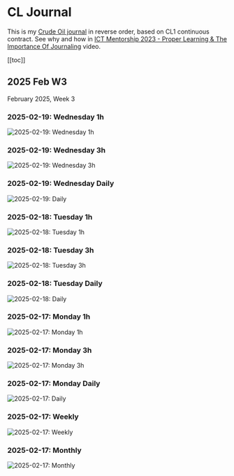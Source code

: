 # CL Journal
This is my [Crude Oil journal](https://daggerok.github.io/cl/) in reverse order, based on CL1 continuous contract.
See why and how in [ICT Mentorship 2023 - Proper Learning & The Importance Of Journaling](https://youtu.be/FQqwmDJOtxk)
video.

<!-- nvm install --default 20.9.0 ; bun dev -->

[[toc]]

## 2025 Feb W3
February 2025, Week 3
### 2025-02-19: Wednesday 1h
![2025-02-19: Wednesday 1h](images/2025-02-19/2025-02-19-1h.png)
### 2025-02-19: Wednesday 3h
![2025-02-19: Wednesday 3h](images/2025-02-19/2025-02-19-3h.png)
### 2025-02-19: Wednesday Daily
![2025-02-19: Daily](images/2025-02-19/2025-02-19-D.png)
### 2025-02-18: Tuesday 1h
![2025-02-18: Tuesday 1h](images/2025-02-18/2025-02-18-1h.png)
### 2025-02-18: Tuesday 3h
![2025-02-18: Tuesday 3h](images/2025-02-18/2025-02-18-3h.png)
### 2025-02-18: Tuesday Daily
![2025-02-18: Daily](images/2025-02-18/2025-02-18-D.png)
### 2025-02-17: Monday 1h
![2025-02-17: Monday 1h](images/2025-02-17/2025-02-17-1h.png)
### 2025-02-17: Monday 3h
![2025-02-17: Monday 3h](images/2025-02-17/2025-02-17-3h.png)
### 2025-02-17: Monday Daily
![2025-02-17: Daily](images/2025-02-17/2025-02-17-D.png)
### 2025-02-17: Weekly
![2025-02-17: Weekly](images/2025-02-17/2025-02-17-W.png)
### 2025-02-17: Monthly
![2025-02-17: Monthly](images/2025-02-17/2025-02-17-M.png)

